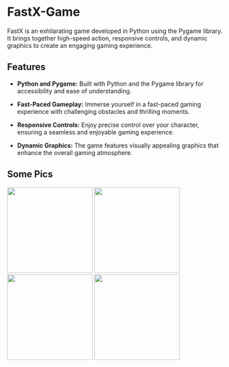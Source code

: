 # FastX-Game

FastX is an exhilarating game developed in Python using the Pygame library. It brings together high-speed action, responsive controls, and dynamic graphics to create an engaging gaming experience.

## Features

- **Python and Pygame:** Built with Python and the Pygame library for accessibility and ease of understanding.
  
- **Fast-Paced Gameplay:** Immerse yourself in a fast-paced gaming experience with challenging obstacles and thrilling moments.

- **Responsive Controls:** Enjoy precise control over your character, ensuring a seamless and enjoyable gaming experience.

- **Dynamic Graphics:** The game features visually appealing graphics that enhance the overall gaming atmosphere.

## Some Pics

<img src="https://github.com/fares-agour/FastX-Game/assets/116801554/dc5d75ee-7ce2-436f-bd2a-02ee2cd3af8f.png" width="200">
<img src="https://github.com/fares-agour/FastX-Game/assets/116801554/72258358-0aa8-46cb-b6f2-c1ba2dd186e0.png" width="200">
<img src="https://github.com/fares-agour/FastX-Game/assets/116801554/ccbc46a4-116d-4afb-a710-57157527123d.png" width="200">
<img src="https://github.com/fares-agour/FastX-Game/assets/116801554/05f881d6-06e8-4fd6-a10a-4f51b97c5cfa.png" width="200">

